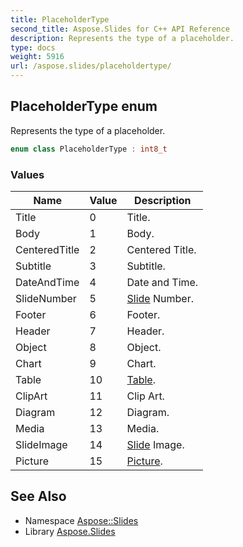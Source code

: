 ```yaml
---
title: PlaceholderType
second_title: Aspose.Slides for C++ API Reference
description: Represents the type of a placeholder.
type: docs
weight: 5916
url: /aspose.slides/placeholdertype/
---
```

## PlaceholderType enum


Represents the type of a placeholder.

```cpp
enum class PlaceholderType : int8_t
```

### Values

| Name | Value | Description |
| --- | --- | --- |
| Title | 0 | Title. |
| Body | 1 | Body. |
| CenteredTitle | 2 | Centered Title. |
| Subtitle | 3 | Subtitle. |
| DateAndTime | 4 | Date and Time. |
| SlideNumber | 5 | [Slide](../slide/) Number. |
| Footer | 6 | Footer. |
| Header | 7 | Header. |
| Object | 8 | Object. |
| Chart | 9 | Chart. |
| Table | 10 | [Table](../table/). |
| ClipArt | 11 | Clip Art. |
| Diagram | 12 | Diagram. |
| Media | 13 | Media. |
| SlideImage | 14 | [Slide](../slide/) Image. |
| Picture | 15 | [Picture](../picture/). |

## See Also

* Namespace [Aspose::Slides](../)
* Library [Aspose.Slides](../../)